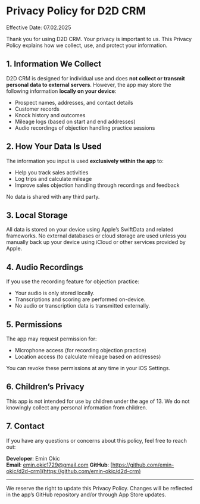 # Privacy Policy for D2D CRM

Effective Date: 07.02.2025

Thank you for using D2D CRM. Your privacy is important to us. This Privacy Policy explains how we collect, use, and protect your information.

## 1. Information We Collect

D2D CRM is designed for individual use and does **not collect or transmit personal data to external servers**. However, the app may store the following information **locally on your device**:

- Prospect names, addresses, and contact details  
- Customer records  
- Knock history and outcomes  
- Mileage logs (based on start and end addresses)  
- Audio recordings of objection handling practice sessions  

## 2. How Your Data Is Used

The information you input is used **exclusively within the app** to:

- Help you track sales activities
- Log trips and calculate mileage
- Improve sales objection handling through recordings and feedback

No data is shared with any third party.

## 3. Local Storage

All data is stored on your device using Apple’s SwiftData and related frameworks. No external databases or cloud storage are used unless you manually back up your device using iCloud or other services provided by Apple.

## 4. Audio Recordings

If you use the recording feature for objection practice:
- Your audio is only stored locally.
- Transcriptions and scoring are performed on-device.
- No audio or transcription data is transmitted externally.

## 5. Permissions

The app may request permission for:
- Microphone access (for recording objection practice)
- Location access (to calculate mileage based on addresses)

You can revoke these permissions at any time in your iOS Settings.

## 6. Children’s Privacy

This app is not intended for use by children under the age of 13. We do not knowingly collect any personal information from children.

## 7. Contact

If you have any questions or concerns about this policy, feel free to reach out:

**Developer**: Emin Okic  
**Email**: emin.okic1729@gmail.com
**GitHub**: [https://github.com/emin-okic/d2d-crm](https://github.com/emin-okic/d2d-crm)

---

We reserve the right to update this Privacy Policy. Changes will be reflected in the app’s GitHub repository and/or through App Store updates.
